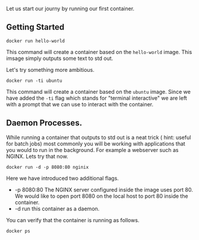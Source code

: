 Let us start our journy by running our first container.

## Getting Started

```execute-1
docker run hello-world
```

This command will create a container based on the `hello-world` image.   This imsage simply outputs some text to std out.  

Let's try something more ambitious.

```execute-1
docker run -ti ubuntu
```

This command will create a container based on the `ubuntu` image.  Since we have added the `-ti` flag which stands for "terminal interactive" we are left with a prompt that we can use to interact with the container.

## Daemon Processes.

While running a container that outputs to std out is a neat trick ( hint: useful for batch jobs) most commonly you will be working with applications that you would to run in the background.  For example a webserver such as NGINX.  Lets try that now.

```execute-1
docker run -d -p 8080:80 nginix
```

Here we have introduced two additional flags.

* -p 8080:80  The NGINX server configured inside the image uses port 80.  We would like to open port 8080 on the local host to port 80 inside the container.
* -d run this container as a daemon.

You can verify that the container is running as follows.

```execute-1
docker ps
```